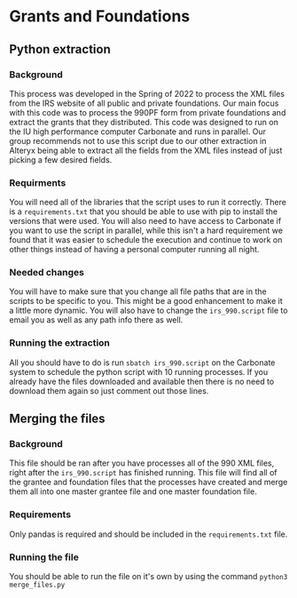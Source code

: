 # Grants and Foundations
## Python extraction
### Background
This process was developed in the Spring of 2022 to process the XML files from the IRS website of all public and private foundations. Our main focus with this code was to process the 990PF form from private foundations and extract the grants that they distributed. This code was designed to run on the IU high performance computer Carbonate and runs in parallel. Our group recommends not to use this script due to our other extraction in Alteryx being able to extract all the fields from the XML files instead of just picking a few desired fields. 

### Requirments
You will need all of the libraries that the script uses to run it correctly. There is a `requirements.txt` that you should be able to use with pip to install the versions that were used. You will also need to have access to Carbonate if you want to use the script in parallel, while this isn't a hard requirement we found that it was easier to schedule the execution and continue to work on other things instead of having a personal computer running all night. 

### Needed changes
You will have to make sure that you change all file paths that are in the scripts to be specific to you. This might be a good enhancement to make it a little more dynamic. 
You will also have to change the `irs_990.script` file to email you as well as any path info there as well.

### Running the extraction
All you should have to do is run `sbatch irs_990.script` on the Carbonate system to schedule the python script with 10 running processes. If you already have the files downloaded and available then there is no need to download them again so just comment out those lines. 

## Merging the files
### Background
This file should be ran after you have processes all of the 990 XML files, right after the `irs_990.script` has finished running. This file will find all of the grantee and foundation files that the processes have created and merge them all into one master grantee file and one master foundation file. 

### Requirements
Only pandas is required and should be included in the `requirements.txt` file.

### Running the file
You should be able to run the file on it's own by using the command `python3 merge_files.py` 

